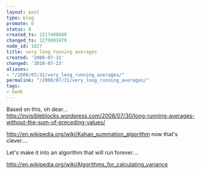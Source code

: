 ```yaml
---
layout: post
type: blog
promote: 0
status: 0
created_ts: 1217498669
changed_ts: 1279903479
node_id: 1827
title: very long running averages
created: '2008-07-31'
changed: '2010-07-23'
aliases:
- "/2008/07/31/very_long_running_averages/"
permalink: "/2008/07/31/very_long_running_averages/"
tags:
- Geek
---
```

Based on this, oh dear... http://invisibleblocks.wordpress.com/2008/07/30/long-running-averages-without-the-sum-of-preceding-values/

http://en.wikipedia.org/wiki/Kahan_summation_algorithm now that's clever....

Let's make it into an algorithm that will run forever....

http://en.wikipedia.org/wiki/Algorithms_for_calculating_variance


